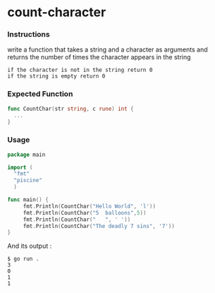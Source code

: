 # count-character

### Instructions
write a function that takes a string and a character as arguments and returns the number of times the character appears in the string
  
    if the character is not in the string return 0
    if the string is empty return 0

### Expected Function

```go
func CountChar(str string, c rune) int {
  ...
}
```

### Usage

```go
package main

import (   
  "fmt"
  "piscine"
  )

func main() {
     fmt.Println(CountChar("Hello World", 'l'))
     fmt.Println(CountChar("5  balloons",5))
     fmt.Println(CountChar("   ", ' '))
     fmt.Println(CountChar("The deadly 7 sins", '7'))
}
```

And its output :

```console
$ go run .
3
0
1
1
```

